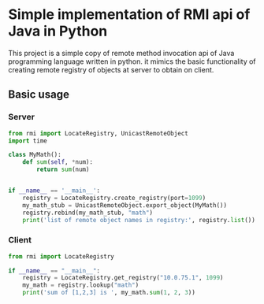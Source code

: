 # Simple implementation of RMI api of Java in Python

This project is a simple copy of remote method invocation api of Java programming language written in python. it mimics the basic functionality of creating remote registry of objects at server to obtain on client.

## Basic usage

### Server

```python
from rmi import LocateRegistry, UnicastRemoteObject
import time

class MyMath():
    def sum(self, *num):
        return sum(num)


if __name__ == '__main__':
    registry = LocateRegistry.create_registry(port=1099)
    my_math_stub = UnicastRemoteObject.export_object(MyMath())
    registry.rebind(my_math_stub, "math")
    print('list of remote object names in registry:', registry.list())
```

### Client

```python
from rmi import LocateRegistry

if __name__ == "__main__":
    registry = LocateRegistry.get_registry("10.0.75.1", 1099)
    my_math = registry.lookup("math")
    print('sum of [1,2,3] is ', my_math.sum(1, 2, 3))
```
